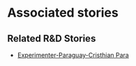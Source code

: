 # Associated stories

<!-- !!DO NOT REMOVE!! start autogenerated hyperlinks -->
## Related R&D Stories
- [Experimenter\-Paraguay\-Cristhian Para](/RnD-Archive/stories/?doc=Cristhian%20Paraguay_LQ-en-US)
<!-- !!DO NOT REMOVE!! end autogenerated hyperlinks -->